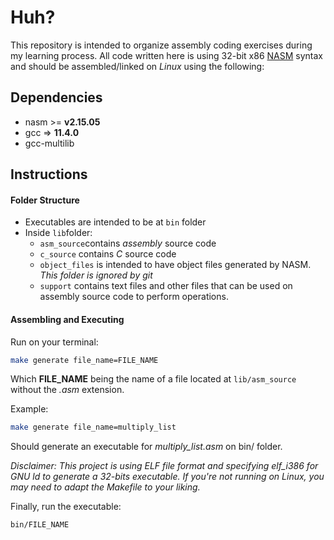 # Huh?

This repository is intended to organize assembly coding exercises during my learning process. All code written here is using 32-bit x86 [NASM](https://nasm.us) syntax and should be assembled/linked on *Linux* using the following:

## Dependencies

- nasm >= **v2.15.05**
- gcc => **11.4.0**
- gcc-multilib

## Instructions

#### Folder Structure

- Executables are intended to be at `bin` folder
- Inside `lib`folder:
  - `asm_source`contains *assembly* source code
  - `c_source` contains *C* source code
  - `object_files` is intended to have object files generated by NASM. *This folder is ignored by git*
  - `support` contains text files and other files that can be used on assembly source code to perform operations.

#### Assembling and Executing

Run on your terminal:
   ```bash
   make generate file_name=FILE_NAME
   ```

Which **FILE_NAME** being the name of a file located at `lib/asm_source` without the *.asm* extension.

Example:

  ```bash
  make generate file_name=multiply_list
  ```

Should generate an executable for *multiply_list.asm* on bin/ folder.

*Disclaimer: This project is using ELF file format and specifying elf_i386 for GNU ld to generate a 32-bits executable. If you're not running on Linux, you may need to adapt the Makefile to your liking.*

Finally, run the executable:

```bash
bin/FILE_NAME
```